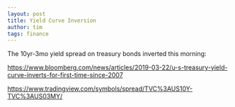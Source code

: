 ```yaml
---
layout: post
title: Yield Curve Inversion
author: tim
tags: finance
---
```


The 10yr-3mo yield spread on treasury bonds inverted this morning:

https://www.bloomberg.com/news/articles/2019-03-22/u-s-treasury-yield-curve-inverts-for-first-time-since-2007  

https://www.tradingview.com/symbols/spread/TVC%3AUS10Y-TVC%3AUS03MY/  
